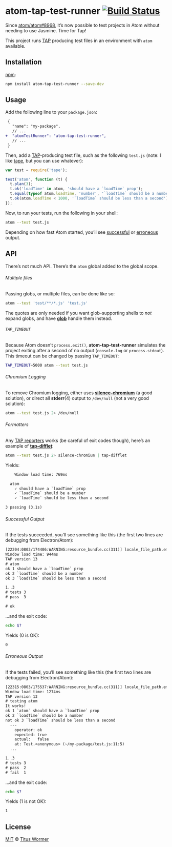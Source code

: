 # atom-tap-test-runner [![Build Status][travis-badge]][travis]

Since [atom/atom#8968][pr], it’s now possible to test projects in Atom
without needing to use Jasmine.  Time for Tap!

This project runs [TAP][] producing test files in an environment with
`atom` available.

## Installation

[npm][]:

```bash
npm install atom-tap-test-runner --save-dev
```

## Usage

Add the following line to your `package.json`:

```diff
 {
   "name": "my-package",
   // ...
+  "atomTestRunner": "atom-tap-test-runner",
   // ...
 }
```

Then, add a [TAP][]-producing test file, such as the following
`test.js` (note: I like [tape][], but you can use whatever):

```js
var test = require('tape');

test('atom', function (t) {
  t.plan(3);
  t.ok('loadTime' in atom, 'should have a `loadTime` prop');
  t.equal(typeof atom.loadTime, 'number', '`loadTime` should be a number');
  t.ok(atom.loadTime < 1000, '`loadTime` should be less than a second');
});
```

Now, to run your tests, run the following in your shell:

```sh
atom --test test.js
```

Depending on how fast Atom started, you’ll see [successful][] or
[erroneous][] output.

## API

There’s not much API.  There’s the `atom` global added to the global
scope.

###### Multiple files

Passing globs, or multiple files, can be done like so:

```sh
atom --test 'test/**/*.js' 'test.js'
```

The quotes are only needed if you want glob-supporting shells to
_not_ expand globs, and have [**glob**][glob] handle them instead.

###### `TAP_TIMEOUT`

Because Atom doesn’t `process.exit()`, **atom-tap-test-runner** simulates
the project exiting after a second of no output (`console.log` or
`process.stdout`).  This timeout can be changed by passing `TAP_TIMEOUT`:

```sh
TAP_TIMEOUT=5000 atom --test test.js
```

###### Chromium Logging

To remove Chromium logging, either uses [**silence-chromium**][silence-chromium]
(a good solution), or direct all **stderr**(4) output to `/dev/null`
(not a very good solution):

```sh
atom --test test.js 2> /dev/null
```

###### Formatters

Any [TAP reporters][reporters] works (be careful of exit codes though),
here’s an example of [**tap-difflet**][tap-difflet]:

```sh
atom --test test.js 2> silence-chromium | tap-difflet
```

Yields:

```txt
    Window load time: 769ms

  atom
    ✓ should have a `loadTime` prop
    ✓ `loadTime` should be a number
    ✓ `loadTime` should be less than a second

3 passing (3.1s)
```

###### Successful Output

If the tests succeeded, you’ll see something like this (the first two
lines are debugging from Electron/Atom):

```txt
[22204:0803/174406:WARNING:resource_bundle.cc(311)] locale_file_path.empty() for locale English
Window load time: 944ms
TAP version 13
# atom
ok 1 should have a `loadTime` prop
ok 2 `loadTime` should be a number
ok 3 `loadTime` should be less than a second

1..3
# tests 3
# pass  3

# ok
```

...and the exit code:

```sh
echo $?
```

Yields (0 is OK):

```txt
0
```

###### Erroneous Output

If the tests failed, you’ll see something like this (the first two
lines are debugging from Electron/Atom):

```txt
[22315:0803/175537:WARNING:resource_bundle.cc(311)] locale_file_path.empty() for locale English
Window load time: 1274ms
TAP version 13
# testing atom
It works!
ok 1 `atom` should have a `loadTime` prop
ok 2 `loadTime` should be a number
not ok 3 `loadTime` should be less than a second
  ---
    operator: ok
    expected: true
    actual:   false
    at: Test.<anonymous> (~/my-package/test.js:11:5)
  ...

1..3
# tests 3
# pass  2
# fail  1
```

...and the exit code:

```sh
echo $?
```

Yields (1 is not OK):

```txt
1
```

## License

[MIT][license] © [Titus Wormer][author]

<!-- Definitions -->

[travis-badge]: https://img.shields.io/travis/wooorm/atom-tap-test-runner.svg

[travis]: https://travis-ci.org/wooorm/atom-tap-test-runner

[npm]: https://docs.npmjs.com/cli/install

[license]: LICENSE

[author]: http://wooorm.com

[pr]: https://github.com/atom/atom/pull/8968

[tap]: http://testanything.org

[tape]: https://github.com/substack/tape

[silence-chromium]: https://github.com/beaugunderson/silence-chromium

[successful]: #successful-output

[erroneous]: #erroneous-output

[reporters]: https://github.com/substack/tape#pretty-reporters

[tap-difflet]: https://github.com/namuol/tap-difflet

[glob]: https://www.npmjs.com/package/glob
